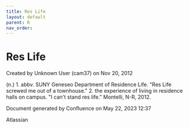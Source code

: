 ```yaml
---
title: Res Life
layout: default
parent: R
nav_order:
---
```


# Res Life

Created by  Unknown User (cam37) on Nov 20, 2012

(n.) 1. abbv. SUNY Geneseo Department of Residence Life. &quot;Res Life screwed me out of a townhouse.&quot; 2. the experience of living in residence halls on campus. &quot;I can't stand res life.&quot; Montelli, N-R, 2012.

Document generated by Confluence on May 22, 2023 12:37

Atlassian

